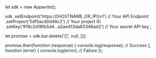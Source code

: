 let sdk = new Appwrite();

sdk
    .setEndpoint('https://[HOSTNAME_OR_IP]/v1') // Your API Endpoint
    .setProject('5df5acd0d48c2') // Your project ID
    .setKey('919c2d18fb5d4...a2ae413da83346ad2') // Your secret API key
;

let promise = sdk.bar.delete('[]', null, []);

promise.then(function (response) {
    console.log(response); // Success
}, function (error) {
    console.log(error); // Failure
});